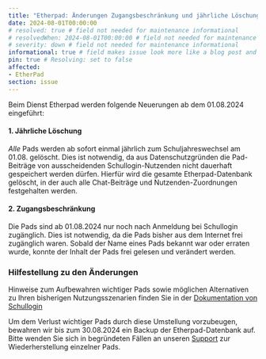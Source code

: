 ```yaml
---
title: "Etherpad: Änderungen Zugangsbeschränkung und jährliche Löschung (01.08.2024)"
date: 2024-08-01T00:00:00
# resolved: true # field not needed for maintenance informational
# resolvedWhen: 2024-08-01T00:00:00 # field not needed for maintenance informational
# severity: down # field not needed for maintenance informational
informational: true # field makes issue look more like a blog post and removes any references to downtime length
pin: true # Resolving: set to false
affected:
- EtherPad
section: issue
---
```


Beim Dienst Etherpad werden folgende Neuerungen ab dem 01.08.2024 eingeführt:

#### 1. Jährliche Löschung
 
*Alle* Pads werden ab sofort einmal jährlich zum Schuljahreswechsel am 01.08. gelöscht. Dies ist notwendig, da aus Datenschutzgründen die Pad-Beiträge von ausscheidenden Schullogin-Nutzenden nicht dauerhaft gespeichert werden dürfen. Hierfür wird die gesamte Etherpad-Datenbank gelöscht, in der auch alle Chat-Beiträge und Nutzenden-Zuordnungen festgehalten werden.

#### 2. Zugangsbeschränkung 

Die Pads sind ab 01.08.2024 nur noch nach Anmeldung bei Schullogin zugänglich. Dies ist notwendig, da die Pads bisher aus dem Internet frei zugänglich waren. Sobald der Name eines Pads bekannt war oder erraten wurde, konnte der Inhalt der Pads frei gelesen und verändert werden.

### Hilfestellung zu den Änderungen

Hinweise zum Aufbewahren wichtiger Pads sowie möglichen Alternativen zu Ihren bisherigen Nutzungsszenarien finden Sie in der [Dokumentation von Schullogin](https://docs.schullogin.de/20-Werkzeuge/25-Etherpad/Index.html)

Um dem Verlust wichtiger Pads durch diese Umstellung vorzubeugen, bewahren wir bis zum 30.08.2024 ein Backup der Etherpad-Datenbank auf. Bitte wenden Sie sich in begründeten Fällen an unseren [Support](https://docs.schullogin.de/10-Allgemein/11-Support/Index.html) zur Wiederherstellung einzelner Pads.